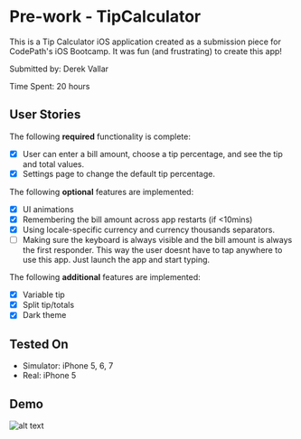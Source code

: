 # Pre-work - TipCalculator

This is a Tip Calculator iOS application created as a submission piece for CodePath's iOS Bootcamp. It was fun (and frustrating) to create this app!

Submitted by: Derek Vallar

Time Spent: 20 hours

## User Stories

The following **required** functionality is complete:
* [X] User can enter a bill amount, choose a tip percentage, and see the tip and total values.
* [X] Settings page to change the default tip percentage.

The following **optional** features are implemented:
* [X] UI animations
* [X] Remembering the bill amount across app restarts (if <10mins)
* [X] Using locale-specific currency and currency thousands separators.
* [ ] Making sure the keyboard is always visible and the bill amount is always the first responder. This way the user doesnt have to tap anywhere to use this app. Just launch the app and start typing.

The following **additional** features are implemented:
* [X] Variable tip
* [X] Split tip/totals
* [X] Dark theme

## Tested On
- Simulator: iPhone 5, 6, 7
- Real: iPhone 5

## Demo
![alt text](https://github.com/derekvallar/TipCalculator/blob/master/AppDemo.gif "TipCalculator Demo")
